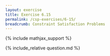```yaml
---
layout: exercise
title: Exercise 6.15
permalink: /csp-exercises/6-15/
breadcrumb: Constraint Satisfaction Problems
---
```


{% include mathjax_support %}

<div><i class="arrow-up loader" data-chapter="csp-exercises" data-exercise="ex_15" data-rating="0"></i></div>
{% include_relative question.md %}
